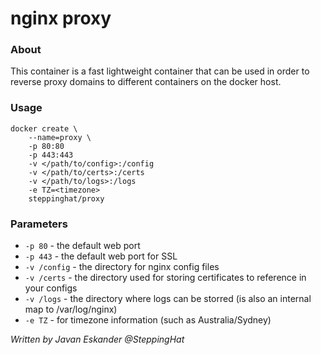 nginx proxy
===========

### About

This container is a fast lightweight container that can be used in order to reverse proxy domains to different containers on the docker host.

### Usage

    docker create \
        --name=proxy \
        -p 80:80
        -p 443:443
        -v </path/to/config>:/config
        -v </path/to/certs>:/certs
        -v </path/to/logs>:/logs
        -e TZ=<timezone>
        steppinghat/proxy

### Parameters

- `-p 80` - the default web port
- `-p 443` - the default web port for SSL
- `-v /config` - the directory for nginx config files
- `-v /certs` - the directory used for storing certificates to reference in your configs
- `-v /logs` - the directory where logs can be storred (is also an internal map to /var/log/nginx)
- `-e TZ` - for timezone information (such as Australia/Sydney)

_Written by Javan Eskander @SteppingHat_

